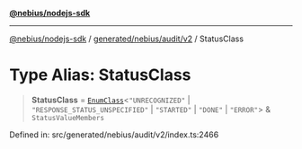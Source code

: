 [**@nebius/nodejs-sdk**](../../../../../README.md)

***

[@nebius/nodejs-sdk](../../../../../README.md) / [generated/nebius/audit/v2](../README.md) / StatusClass

# Type Alias: StatusClass

> **StatusClass** = [`EnumClass`](../../../../../runtime/protos/enum/type-aliases/EnumClass.md)\<`"UNRECOGNIZED"` \| `"RESPONSE_STATUS_UNSPECIFIED"` \| `"STARTED"` \| `"DONE"` \| `"ERROR"`\> & `StatusValueMembers`

Defined in: src/generated/nebius/audit/v2/index.ts:2466
